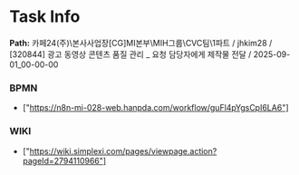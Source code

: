 # Task Info

**Path:** 카페24(주)\본사사업장\[CG]MI본부\MIH그룹\CVC팀\1파트 / jhkim28 / [320844] 광고 동영상 콘텐츠 품질 관리 _ 요청 담당자에게 제작물 전달 / 2025-09-01_00-00-00

### BPMN
- ["https://n8n-mi-028-web.hanpda.com/workflow/guFl4pYgsCpI6LA6"]

### WIKI
- ["https://wiki.simplexi.com/pages/viewpage.action?pageId=2794110966"]

